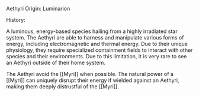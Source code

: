Aethyri
Origin: Luminarion

History: 

A luminous, energy-based species hailing from a highly irradiated star system. The Aethyri are able to harness and manipulate various forms of energy, including electromagnetic and thermal energy. Due to their unique physiology, they require specialized containment fields to interact with other species and their environments. Due to this limitation, it is very rare to see an Aethyri outside of their home system.

The Aethyri avoid the [[Myri]] when possible. The natural power of a [[Myri]] can uniquely disrupt their energy if wielded against an Aethyri, making them deeply distrustful of the [[Myri]].